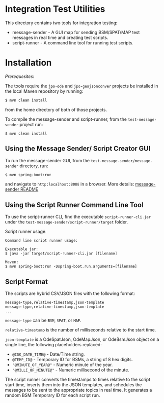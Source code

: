 # Integration Test Utilities
This directory contains two tools for integration testing:
* message-sender - A GUI map for sending BSM/SPAT/MAP test messages in real time and creating test scripts.
* script-runner - A command line tool for running test scripts.

# Installation
_Prerequesites_:

The tools require the `jpo-ode` and `jpo-geojsonconver` projects be installed in the local Maven repository by running:
```bash
$ mvn clean install
```
from the home directory of both of those projects.

To compile the message-sender and script-runner, from the `test-message-sender` project run:
```
$ mvn clean install
```

## Using the Message Sender/ Script Creator GUI

To run the message-sender GUI, from the `test-message-sender/message-sender` directory, run:
```bash
$ mvn spring-boot:run
```

and navigate to `http:localhost:8088` in a browser.  More details: [message-sender README](message-sender/README.md)

## Using the Script Runner Command Line Tool

To use the script-runner CLI, find the executable `script-runner-cli.jar` under the `test-message-sender/script-runner/target` folder.

Script runner usage:
```
Command line script runner usage:

Executable jar:
$ java -jar target/script-runner-cli.jar [filename]

Maven:
$ mvn spring-boot:run -Dspring-boot.run.arguments=[filename]
```

## Script Format

The scripts are hybrid CSV/JSON files with the following format:
```
message-type,relative-timestamp,json-template
message-type,relative-timestamp,json-template
...
```

`message-type` can be `BSM`, `SPAT`, or `MAP`.

`relative-timestamp` is the number of milliseconds relative to the start time.

`json-template` is a OdeSpatJson, OdeMapJson, or OdeBsmJson object on a single line, the following placeholders replaced:

* `@ISO_DATE_TIME@` - Date/Time string.
* `@TEMP_ID@` - Temporary ID for BSMs, a string of 8 hex digits.
* `"@MINUTE_OF_YEAR@"` - Numeric minute of the year.
* `"@MILLI_OF_MINUTE@"` - Numeric millisecond of the minute.


The script runner converts the timestamps to times relative to the script start time, inserts them into the JSON templates, and schedules the messages to be sent to the appropriate topics in real time.  It generates a random BSM Temporary ID for each script run.
